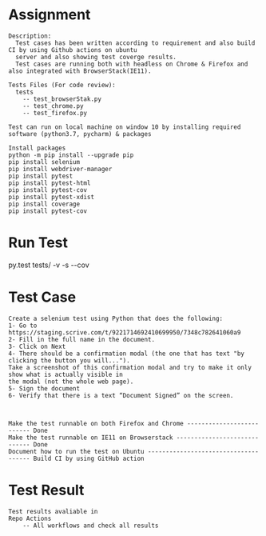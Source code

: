 # Assignment

    Description: 
      Test cases has been written according to requirement and also build CI by using Github actions on ubuntu 
      server and also showing test coverge results.
      Test cases are running both with headless on Chrome & Firefox and also integrated with BrowserStack(IE11).
  
    Tests Files (For code review):
      tests
        -- test_browserStak.py
        -- test_chrome.py
        -- test_firefox.py
  
    Test can run on local machine on window 10 by installing required software (python3.7, pycharm) & packages  
        
    Install packages
    python -m pip install --upgrade pip
    pip install selenium
    pip install webdriver-manager
    pip install pytest
    pip install pytest-html
    pip install pytest-cov
    pip install pytest-xdist
    pip install coverage
    pip install pytest-cov

  # Run Test
  py.test tests/ -v -s --cov



  # Test Case
    Create a selenium test using Python that does the following:
    1- Go to https://staging.scrive.com/t/9221714692410699950/7348c782641060a9
    2- Fill in the full name in the document.
    3- Click on Next
    4- There should be a confirmation modal (the one that has text "by clicking the button you will..."). 
    Take a screenshot of this confirmation modal and try to make it only show what is actually visible in
    the modal (not the whole web page).
    5- Sign the document
    6- Verify that there is a text “Document Signed” on the screen.



    Make the test runnable on both Firefox and Chrome -------------------------- Done 
    Make the test runnable on IE11 on Browserstack ----------------------------- Done
    Document how to run the test on Ubuntu ------------------------------------- Build CI by using GitHub action 

# Test Result
    Test results avaliable in 
    Repo Actions
        -- All workflows and check all results 



